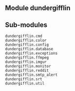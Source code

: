 Module dundergifflin
--------------------

Sub-modules
-----------
    dundergifflin.cmd
    dundergifflin.color
    dundergifflin.config
    dundergifflin.database
    dundergifflin.exceptions
    dundergifflin.ffmpeg
    dundergifflin.imgur
    dundergifflin.monitor
    dundergifflin.reddit
    dundergifflin.smtp_alert
    dundergifflin.srt
    dundergifflin.util
